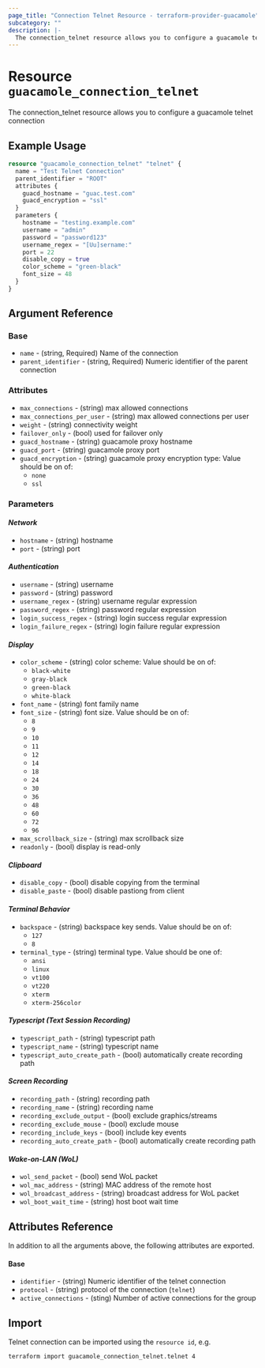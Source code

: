 ```yaml
---
page_title: "Connection Telnet Resource - terraform-provider-guacamole"
subcategory: ""
description: |-
  The connection_telnet resource allows you to configure a guacamole telnet connection
---
```


# Resource `guacamole_connection_telnet`

The connection_telnet resource allows you to configure a guacamole telnet connection

## Example Usage

```terraform
resource "guacamole_connection_telnet" "telnet" {
  name = "Test Telnet Connection"
  parent_identifier = "ROOT"
  attributes {
    guacd_hostname = "guac.test.com"
    guacd_encryption = "ssl"
  }
  parameters {
    hostname = "testing.example.com"
    username = "admin"
    password = "password123"
    username_regex = "[Uu]sername:"
    port = 22
    disable_copy = true
    color_scheme = "green-black"
    font_size = 48
  }
}
```

## Argument Reference

### Base

- `name` -  (string, Required) Name of the connection
- `parent_identifier` -  (string, Required) Numeric identifier of the parent connection

### Attributes

- `max_connections` - (string) max allowed connections
- `max_connections_per_user` - (string) max allowed connections per user
- `weight` - (string) connectivity weight
- `failover_only` - (bool) used for failover only
- `guacd_hostname` - (string) guacamole proxy hostname
- `guacd_port` - (string) guacamole proxy port
- `guacd_encryption` - (string) guacamole proxy encryption type:  Value should be on of:
  - `none`
  - `ssl`

### Parameters

#### *Network*
- `hostname` - (string) hostname
- `port` - (string) port
#### *Authentication*
- `username` - (string) username
- `password` - (string) password
- `username_regex` - (string) username regular expression
- `password_regex` - (string) password regular expression
- `login_success_regex` - (string) login success regular expression
- `login_failure_regex` - (string) login failure regular expression
#### *Display*
- `color_scheme` - (string) color scheme: Value should be on of:
  - `black-white`
  - `gray-black`
  - `green-black`
  - `white-black`
- `font_name` - (string) font family name
- `font_size` - (string) font size. Value should be on of:
  - `8`
  - `9`
  - `10`
  - `11`
  - `12`
  - `14`
  - `18`
  - `24`
  - `30`
  - `36`
  - `48`
  - `60`
  - `72`
  - `96`
- `max_scrollback_size` - (string) max scrollback size
- `readonly` - (bool) display is read-only
#### *Clipboard*
- `disable_copy` - (bool) disable copying from the terminal
- `disable_paste` - (bool) disable pastiong from client
#### *Terminal Behavior*
- `backspace` - (string) backspace key sends.  Value should be on of:
  - `127`
  - `8`
- `terminal_type` - (string) terminal type. Value should be one of:
  - `ansi`
  - `linux`
  - `vt100`
  - `vt220`
  - `xterm`
  - `xterm-256color`
#### *Typescript (Text Session Recording)*
- `typescript_path` - (string) typescript path
- `typescript_name` - (string) typescript name
- `typescript_auto_create_path` - (bool) automatically create recording path
#### *Screen Recording*
- `recording_path` - (string) recording path
- `recording_name` - (string) recording name
- `recording_exclude_output` - (bool) exclude graphics/streams
- `recording_exclude_mouse` - (bool) exclude mouse
- `recording_include_keys` - (bool) include key events
- `recording_auto_create_path` - (bool) automatically create recording path
#### *Wake-on-LAN (WoL)*
- `wol_send_packet` - (bool) send WoL packet
- `wol_mac_address` - (string) MAC address of the remote host
- `wol_broadcast_address` - (string) broadcast address for WoL packet
- `wol_boot_wait_time` - (string) host boot wait time

## Attributes Reference

In addition to all the arguments above, the following attributes are exported.

#### Base
- `identifier` -  (string) Numeric identifier of the telnet connection
- `protocol` -  (string) protocol of the connection (`telnet`)
- `active_connections` - (sting) Number of active connections for the group

## Import

Telnet connection can be imported using the `resource id`, e.g.

```shell
terraform import guacamole_connection_telnet.telnet 4
```